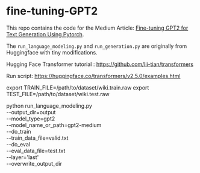 # fine-tuning-GPT2

This repo contains the code for the Medium Article: [Fine-tuning GPT2 for Text Generation Using Pytorch](https://towardsdatascience.com/fine-tuning-gpt2-for-text-generation-using-pytorch-2ee61a4f1ba7).

The `run_language_modeling.py` and `run_generation.py` are originally from Huggingface with tiny modifications.


Hugging Face Transformer tutorial : https://github.com/lii-tian/transformers

Run script: https://huggingface.co/transformers/v2.5.0/examples.html

export TRAIN_FILE=/path/to/dataset/wiki.train.raw
export TEST_FILE=/path/to/dataset/wiki.test.raw

python run_language_modeling.py \
    --output_dir=output \
    --model_type=gpt2 \
    --model_name_or_path=gpt2-medium\
    --do_train \
    --train_data_file=valid.txt \
    --do_eval \
    --eval_data_file=test.txt \
    --layer='last' \
    --overwrite_output_dir 


